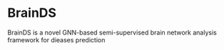 # BrainDS
BrainDS is a novel GNN-based semi-supervised brain network analysis framework for dieases prediction
